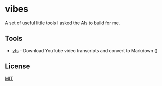 # vibes

A set of useful little tools I asked the AIs to build for me.

## Tools

- [yts](yts) - Download YouTube video transcripts and convert to Markdown ()

## License

[MIT](LICENSE)
